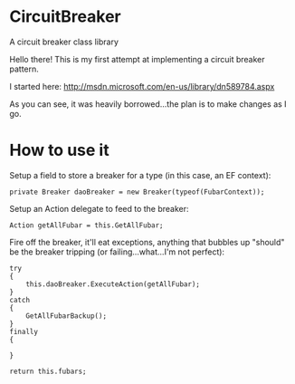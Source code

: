 CircuitBreaker
==============

A circuit breaker class library

Hello there! This is my first attempt at implementing a circuit breaker pattern. 

I started here:
http://msdn.microsoft.com/en-us/library/dn589784.aspx

As you can see, it was heavily borrowed...the plan is to make changes as I go.

How to use it
=============

Setup a field to store a breaker for a type (in this case, an EF context):
```
private Breaker daoBreaker = new Breaker(typeof(FubarContext));    
```

Setup an Action delegate to feed to the breaker:
```
Action getAllFubar = this.GetAllFubar;    
```

Fire off the breaker, it'll eat exceptions, anything that bubbles up "should" be the breaker tripping (or failing...what...I'm not perfect):
```
try
{
    this.daoBreaker.ExecuteAction(getAllFubar);
}
catch
{
    GetAllFubarBackup();
}
finally
{
    
}

return this.fubars; 
```
